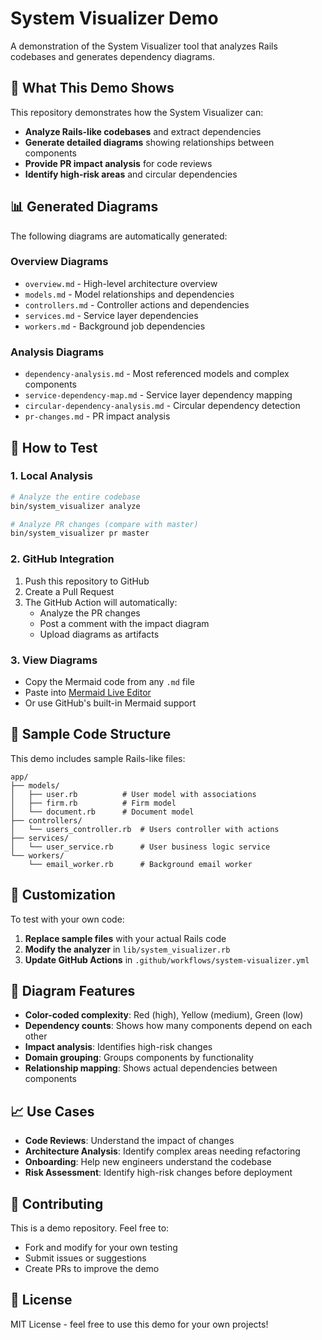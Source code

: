 # System Visualizer Demo

A demonstration of the System Visualizer tool that analyzes Rails codebases and generates dependency diagrams.

## 🎯 What This Demo Shows

This repository demonstrates how the System Visualizer can:
- **Analyze Rails-like codebases** and extract dependencies
- **Generate detailed diagrams** showing relationships between components
- **Provide PR impact analysis** for code reviews
- **Identify high-risk areas** and circular dependencies

## 📊 Generated Diagrams

The following diagrams are automatically generated:

### **Overview Diagrams**
- `overview.md` - High-level architecture overview
- `models.md` - Model relationships and dependencies
- `controllers.md` - Controller actions and dependencies
- `services.md` - Service layer dependencies
- `workers.md` - Background job dependencies

### **Analysis Diagrams**
- `dependency-analysis.md` - Most referenced models and complex components
- `service-dependency-map.md` - Service layer dependency mapping
- `circular-dependency-analysis.md` - Circular dependency detection
- `pr-changes.md` - PR impact analysis

## 🚀 How to Test

### **1. Local Analysis**
```bash
# Analyze the entire codebase
bin/system_visualizer analyze

# Analyze PR changes (compare with master)
bin/system_visualizer pr master
```

### **2. GitHub Integration**
1. Push this repository to GitHub
2. Create a Pull Request
3. The GitHub Action will automatically:
   - Analyze the PR changes
   - Post a comment with the impact diagram
   - Upload diagrams as artifacts

### **3. View Diagrams**
- Copy the Mermaid code from any `.md` file
- Paste into [Mermaid Live Editor](https://mermaid.live/)
- Or use GitHub's built-in Mermaid support

## 📁 Sample Code Structure

This demo includes sample Rails-like files:

```
app/
├── models/
│   ├── user.rb          # User model with associations
│   ├── firm.rb          # Firm model
│   └── document.rb      # Document model
├── controllers/
│   └── users_controller.rb  # Users controller with actions
├── services/
│   └── user_service.rb      # User business logic service
└── workers/
    └── email_worker.rb      # Background email worker
```

## 🔧 Customization

To test with your own code:

1. **Replace sample files** with your actual Rails code
2. **Modify the analyzer** in `lib/system_visualizer.rb`
3. **Update GitHub Actions** in `.github/workflows/system-visualizer.yml`

## 🎨 Diagram Features

- **Color-coded complexity**: Red (high), Yellow (medium), Green (low)
- **Dependency counts**: Shows how many components depend on each other
- **Impact analysis**: Identifies high-risk changes
- **Domain grouping**: Groups components by functionality
- **Relationship mapping**: Shows actual dependencies between components

## 📈 Use Cases

- **Code Reviews**: Understand the impact of changes
- **Architecture Analysis**: Identify complex areas needing refactoring
- **Onboarding**: Help new engineers understand the codebase
- **Risk Assessment**: Identify high-risk changes before deployment

## 🤝 Contributing

This is a demo repository. Feel free to:
- Fork and modify for your own testing
- Submit issues or suggestions
- Create PRs to improve the demo

## 📄 License

MIT License - feel free to use this demo for your own projects! 